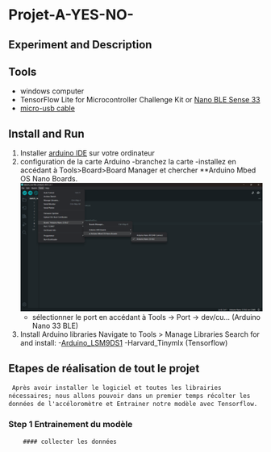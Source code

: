 # Projet-A-YES-NO-
## Experiment and Description
## Tools
- windows computer
- TensorFlow Lite for Microcontroller Challenge Kit or [ Nano BLE Sense 33](https://www.gotronic.fr/art-arduino-nano-33-ble-sense-abx00031-30757.htm)
- [micro-usb cable](https://www.google.com/search?rlz=1C5CHFA_enUS858US858&sxsrf=ALeKk01CbJTvQbYgX6arJbsjcRVmv-3-RQ:1584929968297&q=Micro+USB+cable&spell=1&sa=X&ved=2ahUKEwjl8IOexK_oAhXDqZ4KHZ0mCmcQBSgAegQIDhAn&biw=1680&bih=832)
## Install and Run
1. Installer [arduino IDE](https://www.arduino.cc/en/software#future-version-of-the-arduino-ide) sur votre ordinateur
2. configuration de la carte Arduino
     -branchez la carte
     -installez en accédant à Tools>Board>Board Manager et chercher **Arduino Mbed OS Nano Boards.
     ![image](https://github.com/julesjuniiior/Projet-A-YES-NO-/blob/main/images_Readme/config-carte.png)
     - sélectionner le port en accédant à Tools -> Port -> dev/cu... (Arduino Nano 33 BLE)
3. Install Arduino libraries
Navigate to Tools > Manage Libraries
Search for and install:
     -[Arduino_LSM9DS1](https://www.arduino.cc/reference/en/libraries/arduino_lsm9ds1/?_gl=1*aep7sb*_ga*MTQ4Nzc5Nzg0My4xNjkzOTE0NjA3*_ga_NEXN8H46L5*MTY5NzcxODM1Ny45LjEuMTY5NzcyMDA0MS4wLjAuMA)
     -Harvard_Tinymlx (Tensorflow)
## Etapes de réalisation de tout le projet
     Après avoir installer le logiciel et toutes les librairies nécessaires; nous allons pouvoir dans un premier temps récolter les données de l'accéloromètre et Entrainer notre modèle avec Tensorflow.
   ### Step 1 **Entrainement du modèle**
        #### collecter les données  
   

